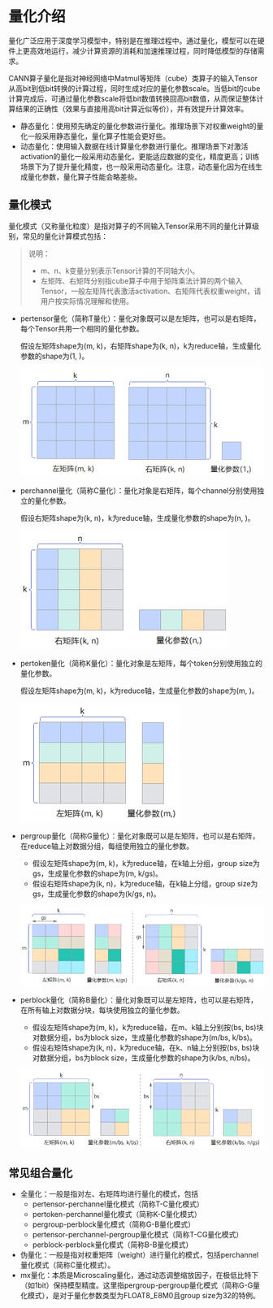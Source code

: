# 量化介绍

量化广泛应用于深度学习模型中，特别是在推理过程中。通过量化，模型可以在硬件上更高效地运行，减少计算资源的消耗和加速推理过程，同时降低模型的存储需求。

CANN算子量化是指对神经网络中Matmul等矩阵（cube）类算子的输入Tensor从高bit到低bit转换的计算过程，同时生成对应的量化参数scale。当低bit的cube计算完成后，可通过量化参数scale将低bit数值转换回高bit数值，从而保证整体计算结果的正确性（效果与直接用高bit计算近似等价），并有效提升计算效率。

- 静态量化：使用预先确定的量化参数进行量化。推理场景下对权重weight的量化一般采用静态量化，量化算子性能会更好些。
- 动态量化：使用输入数据在线计算量化参数进行量化。推理场景下对激活activation的量化一般采用动态量化，更能适应数据的变化，精度更高；训练场景下为了提升量化精度，也一般采用动态量化。注意，动态量化因为在线生成量化参数，量化算子性能会略差些。

## 量化模式

量化模式（又称量化粒度）是指对算子的不同输入Tensor采用不同的量化计算级别，常见的量化计算模式包括：

>说明：
>
>- m、n、k变量分别表示Tensor计算的不同轴大小。
>- 左矩阵、右矩阵分别指cube算子中用于矩阵乘法计算的两个输入Tensor，一般左矩阵代表激活activation、右矩阵代表权重weight，请用户按实际情况理解和使用。

- pertensor量化（简称T量化）：量化对象既可以是左矩阵，也可以是右矩阵，每个Tensor共用一个相同的量化参数。

  假设左矩阵shape为(m, k)，右矩阵shape为(k, n)，k为reduce轴，生成量化参数的shape为(1, )。

  ![原理图](../figures/pertensor量化.png)

- perchannel量化（简称C量化）：量化对象是右矩阵，每个channel分别使用独立的量化参数。

  假设右矩阵shape为(k, n)，k为reduce轴，生成量化参数的shape为(n, )。

  ![原理图](../figures/perchannel量化.png)

- pertoken量化（简称K量化）：量化对象是左矩阵，每个token分别使用独立的量化参数。

  假设左矩阵shape为(m, k)，k为reduce轴，生成量化参数的shape为(m, )。

  ![原理图](../figures/pertoken量化.png)

- pergroup量化（简称G量化）：量化对象既可以是左矩阵，也可以是右矩阵，在reduce轴上对数据分组，每组使用独立的量化参数。
  - 假设左矩阵shape为(m, k)，k为reduce轴，在k轴上分组，group size为gs，生成量化参数的shape为(m, k/gs)。
  - 假设右矩阵shape为(k, n)，k为reduce轴，在k轴上分组，group size为gs，生成量化参数的shape为(k/gs, n)。

  ![原理图](../figures/pergroup量化.png)

- perblock量化（简称B量化）：量化对象既可以是左矩阵，也可以是右矩阵，在所有轴上对数据分块，每块使用独立的量化参数。

  - 假设左矩阵shape为(m, k)，k为reduce轴，在m、k轴上分别按(bs, bs)块对数据分组，bs为block size，生成量化参数的shape为(m/bs, k/bs)。
  - 假设右矩阵shape为(k, n)，k为reduce轴，在k、n轴上分别按(bs, bs)块对数据分组，bs为block size，生成量化参数的shape为(k/bs, n/bs)。

  ![原理图](../figures/perblock量化.png)


## 常见组合量化

- 全量化：一般是指对左、右矩阵均进行量化的模式，包括
  - pertensor-perchannel量化模式（简称T-C量化模式）
  - pertoken-perchannel量化模式（简称K-C量化模式）
  - pergroup-perblock量化模式（简称G-B量化模式）
  - pertensor-perchannel-pergroup量化模式（简称T-CG量化模式）
  - perblock-perblock量化模式（简称B-B量化模式）
- 伪量化：一般是指对权重矩阵（weight）进行量化的模式，包括perchannel量化模式（简称C量化模式）。
- mx量化：本质是Microscaling量化，通过动态调整缩放因子，在极低比特下（如1bit）保持模型精度。这里指pergroup-pergroup量化模式（简称G-G量化模式），是对于量化参数类型为FLOAT8_E8M0且group size为32的特例。
